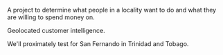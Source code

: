 A project to determine what people in a locality want to do and what they are willing to spend money on.

Geolocated customer intelligence.

We'll proximately test for San Fernando in Trinidad and Tobago.